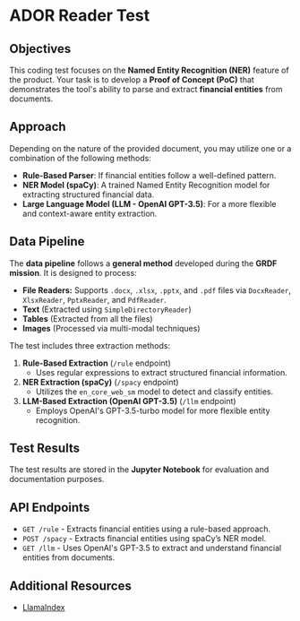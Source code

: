 # ADOR Reader Test

## Objectives
This coding test focuses on the **Named Entity Recognition (NER)** feature of the product. Your task is to develop a **Proof of Concept (PoC)** that demonstrates the tool's ability to parse and extract **financial entities** from documents. 

## Approach
Depending on the nature of the provided document, you may utilize one or a combination of the following methods:
- **Rule-Based Parser**: If financial entities follow a well-defined pattern.
- **NER Model (spaCy)**: A trained Named Entity Recognition model for extracting structured financial data.
- **Large Language Model (LLM - OpenAI GPT-3.5)**: For a more flexible and context-aware entity extraction.

## Data Pipeline
The **data pipeline** follows a **general method** developed during the **GRDF mission**. It is designed to process:
- **File Readers:** Supports `.docx`, `.xlsx`, `.pptx`, and `.pdf` files via `DocxReader`, `XlsxReader`, `PptxReader`, and `PdfReader`.
- **Text** (Extracted using `SimpleDirectoryReader`)
- **Tables** (Extracted from all the files)
- **Images** (Processed via multi-modal techniques)

The test includes three extraction methods:
1. **Rule-Based Extraction** (`/rule` endpoint)
   - Uses regular expressions to extract structured financial information.
2. **NER Extraction (spaCy)** (`/spacy` endpoint)
   - Utilizes the `en_core_web_sm` model to detect and classify entities.
3. **LLM-Based Extraction (OpenAI GPT-3.5)** (`/llm` endpoint)
   - Employs OpenAI's GPT-3.5-turbo model for more flexible entity recognition.

## Test Results
The test results are stored in the **Jupyter Notebook** for evaluation and documentation purposes.

## API Endpoints
- `GET /rule` - Extracts financial entities using a rule-based approach.
- `POST /spacy` - Extracts financial entities using spaCy’s NER model.
- `GET /llm` - Uses OpenAI's GPT-3.5 to extract and understand financial entities from documents.

## Additional Resources
- [LlamaIndex](https://www.llamaindex.ai/)


